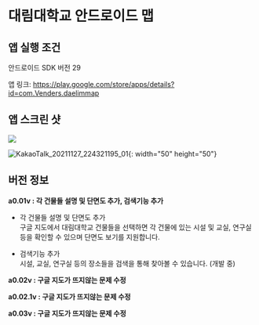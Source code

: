 # 대림대학교 안드로이드 맵
## 앱 실행 조건 
안드로이드 SDK 버전 29


앱 링크:
https://play.google.com/store/apps/details?id=com.Venders.daelimmap


## 앱 스크린 샷

<img src = "![KakaoTalk_20211127_224321195](https://user-images.githubusercontent.com/88638556/143684063-f2e98e68-1650-48f1-b93c-b658078d23f0.jpg)" width="width 50%" height="height 50%">

![KakaoTalk_20211127_224321195_01](https://user-images.githubusercontent.com/88638556/143684136-dc5bf277-0ab2-443e-ab73-875d5f3622e5.jpg){: width="50" height="50"}

## 버전 정보  
__a0.01v : 각 건물들 설명 및 단면도 추가, 검색기능 추가__  
  * 각 건물들 설명 및 단면도 추가  
	구글 지도에서 대림대학교 건물들을 선택하면 각 건물에 있는 시설 및 교실, 연구실 등을 확인할 수 있으며 단면도 보기를 지원합니다.  
  
  * 검색기능 추가  
	시설, 교실, 연구실 등의 장소들을 검색을 통해 찾아볼 수 있습니다. (개발 중)  

__a0.02v : 구글 지도가 뜨지않는 문제 수정__  

__a0.02.1v : 구글 지도가 뜨지않는 문제 수정__  

__a0.03v : 구글 지도가 뜨지않는 문제 수정__  
